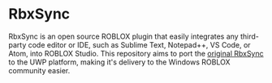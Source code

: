 # RbxSync

RbxSync is an open source ROBLOX plugin that easily integrates any third-party code editor or IDE, such as Sublime Text, Notepad++, VS Code, or Atom, into ROBLOX Studio. This repository aims to port the [original RbxSync][Evaera RbxSync] to the UWP platform, making it's delivery to the Windows ROBLOX community easier.


[Evaera RbxSync]: https://github.com/evaera/RbxSync
